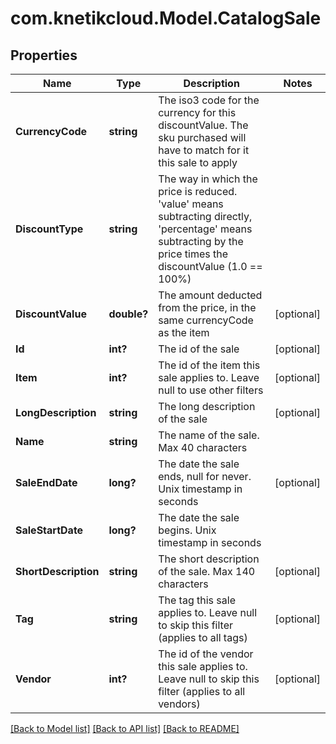 # com.knetikcloud.Model.CatalogSale
## Properties

Name | Type | Description | Notes
------------ | ------------- | ------------- | -------------
**CurrencyCode** | **string** | The iso3 code for the currency for this discountValue.  The sku purchased will have to match for it this sale to apply | 
**DiscountType** | **string** | The way in which the price is reduced. &#39;value&#39; means subtracting directly, &#39;percentage&#39; means subtracting by the price times the discountValue (1.0 &#x3D;&#x3D; 100%) | 
**DiscountValue** | **double?** | The amount deducted from the price, in the same currencyCode as the item | [optional] 
**Id** | **int?** | The id of the sale | [optional] 
**Item** | **int?** | The id of the item this sale applies to.  Leave null to use other filters | [optional] 
**LongDescription** | **string** | The long description of the sale | [optional] 
**Name** | **string** | The name of the sale.  Max 40 characters | 
**SaleEndDate** | **long?** | The date the sale ends, null for never.  Unix timestamp in seconds | [optional] 
**SaleStartDate** | **long?** | The date the sale begins.  Unix timestamp in seconds | 
**ShortDescription** | **string** | The short description of the sale.  Max 140 characters | [optional] 
**Tag** | **string** | The tag this sale applies to.  Leave null to skip this filter (applies to all tags) | [optional] 
**Vendor** | **int?** | The id of the vendor this sale applies to.  Leave null to skip this filter (applies to all vendors) | [optional] 

[[Back to Model list]](../README.md#documentation-for-models) [[Back to API list]](../README.md#documentation-for-api-endpoints) [[Back to README]](../README.md)

